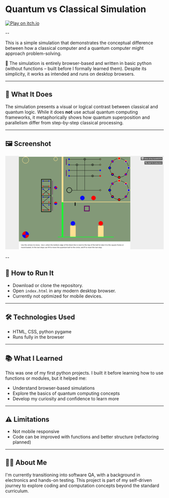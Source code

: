 # Quantum vs Classical Simulation

[![Play on itch.io](https://img.shields.io/badge/Play_on-Itch.io-red?style=for-the-badge&logo=itch-io)](https://tomili1979.itch.io/qww)

--

This is a simple simulation that demonstrates the conceptual difference between how a classical computer and a quantum computer might approach problem-solving.

🧠 The simulation is entirely browser-based and written in basic python (without functions – built before I formally learned them). Despite its simplicity, it works as intended and runs on desktop browsers.

---

## 🧪 What It Does

The simulation presents a visual or logical contrast between classical and quantum logic. While it does **not** use actual quantum computing frameworks, it metaphorically shows how quantum superposition 
and parallelism differ from step-by-step classical processing.

---

## 🖼️ Screenshot

![Quantum vs Classical Simulation](https://raw.githubusercontent.com/tomili1979/crispy-funicular/main/Quantum%20vs%20Classical%20Simulation.png)

--

## 🚀 How to Run It

- Download or clone the repository.
- Open `index.html` in any modern desktop browser.
- Currently not optimized for mobile devices.

---

## 🛠️ Technologies Used

- HTML, CSS, python pygame
- Runs fully in the browser

---

## 📚 What I Learned

This was one of my first python projects. I built it before learning how to use functions or modules, but it helped me:
- Understand browser-based simulations
- Explore the basics of quantum computing concepts
- Develop my curiosity and confidence to learn more

---

## ⚠️ Limitations

- Not mobile responsive
- Code can be improved with functions and better structure (refactoring planned)

---

## 👨‍💻 About Me

I'm currently transitioning into software QA, with a background in electronics and hands-on testing. This project is part of my self-driven journey to explore coding 
and computation concepts beyond the standard curriculum.

